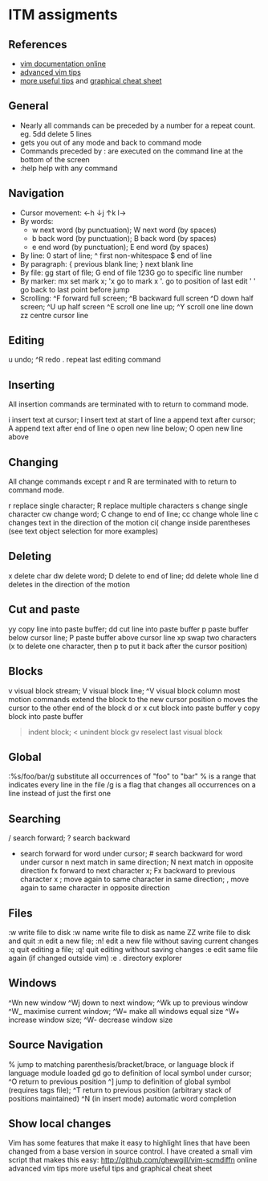 # ITM assigments

## References

* [vim documentation online](http://vimdoc.sourceforge.net/htmldoc/usr_toc.html)
* [advanced vim tips](http://rayninfo.co.uk/vimtips.html)
* [more useful tips](http://www.viemu.com/a-why-vi-vim.html) and [graphical cheat sheet](http://www.viemu.com/a_vi_vim_graphical_cheat_sheet_tutorial.html)

## General

* Nearly all commands can be preceded by a number for a repeat count. eg. 5dd delete 5 lines
* <Esc> gets you out of any mode and back to command mode
* Commands preceded by : are executed on the command line at the bottom of the screen
* :help help with any command

## Navigation

* Cursor movement: ←h ↓j ↑k l→
* By words:
  * w next word (by punctuation); W next word (by spaces)
  * b back word (by punctuation); B back word (by spaces)
  * e end word (by punctuation); E end word (by spaces)
* By line:
0 start of line; ^ first non-whitespace
$ end of line
* By paragraph:
{ previous blank line; } next blank line
* By file:
gg start of file; G end of file
123G go to specific line number
* By marker:
mx set mark x; 'x go to mark x
'. go to position of last edit
' ' go back to last point before jump
* Scrolling:
^F forward full screen; ^B backward full screen
^D down half screen; ^U up half screen
^E scroll one line up; ^Y scroll one line down
zz centre cursor line
## Editing

u undo; ^R redo
. repeat last editing command
## Inserting

All insertion commands are terminated with <Esc> to return to command mode.

i insert text at cursor; I insert text at start of line
a append text after cursor; A append text after end of line
o open new line below; O open new line above

## Changing

All change commands except r and R are terminated with <Esc> to return to command mode.

r replace single character; R replace multiple characters
s change single character
cw change word; C change to end of line; cc change whole line
c<motion> changes text in the direction of the motion
ci( change inside parentheses (see text object selection for more examples)

## Deleting

x delete char
dw delete word; D delete to end of line; dd delete whole line
d<motion> deletes in the direction of the motion

## Cut and paste

yy copy line into paste buffer; dd cut line into paste buffer
p paste buffer below cursor line; P paste buffer above cursor line
xp swap two characters (x to delete one character, then p to put it back after the cursor position)

## Blocks

v visual block stream; V visual block line; ^V visual block column
most motion commands extend the block to the new cursor position
o moves the cursor to the other end of the block
d or x cut block into paste buffer
y copy block into paste buffer
> indent block; < unindent block
gv reselect last visual block

## Global

:%s/foo/bar/g substitute all occurrences of "foo" to "bar"
% is a range that indicates every line in the file
/g is a flag that changes all occurrences on a line instead of just the first one

## Searching

/ search forward; ? search backward
* search forward for word under cursor; # search backward for word under cursor
n next match in same direction; N next match in opposite direction
fx forward to next character x; Fx backward to previous character x
; move again to same character in same direction; , move again to same character in opposite direction

## Files

:w write file to disk
:w name write file to disk as name
ZZ write file to disk and quit
:n edit a new file; :n! edit a new file without saving current changes
:q quit editing a file; :q! quit editing without saving changes
:e edit same file again (if changed outside vim)
:e . directory explorer

## Windows

^Wn new window
^Wj down to next window; ^Wk up to previous window
^W_ maximise current window; ^W= make all windows equal size
^W+ increase window size; ^W- decrease window size

## Source Navigation

% jump to matching parenthesis/bracket/brace, or language block if language module loaded
gd go to definition of local symbol under cursor; ^O return to previous position
^] jump to definition of global symbol (requires tags file); ^T return to previous position (arbitrary stack of positions maintained)
^N (in insert mode) automatic word completion
## Show local changes

Vim has some features that make it easy to highlight lines that have been changed from a base version in source control. I have created a small vim script that makes this easy: http://github.com/ghewgill/vim-scmdiffn online
advanced vim tips
more useful tips and graphical cheat sheet

